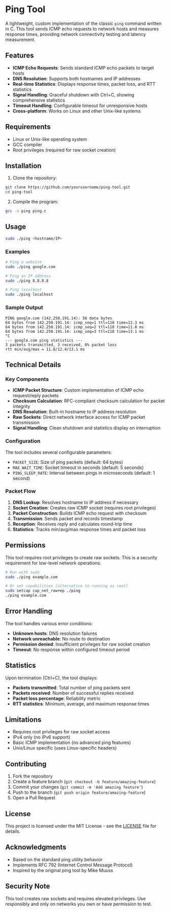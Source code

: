 # Ping Tool

A lightweight, custom implementation of the classic `ping` command written in C. This tool sends ICMP echo requests to network hosts and measures response times, providing network connectivity testing and latency measurement.

## Features

- **ICMP Echo Requests**: Sends standard ICMP echo packets to target hosts
- **DNS Resolution**: Supports both hostnames and IP addresses
- **Real-time Statistics**: Displays response times, packet loss, and RTT statistics
- **Signal Handling**: Graceful shutdown with Ctrl+C, showing comprehensive statistics
- **Timeout Handling**: Configurable timeout for unresponsive hosts
- **Cross-platform**: Works on Linux and other Unix-like systems

## Requirements

- Linux or Unix-like operating system
- GCC compiler
- Root privileges (required for raw socket creation)

## Installation

1. Clone the repository:
```bash
git clone https://github.com/yourusername/ping-tool.git
cd ping-tool
```

2. Compile the program:
```bash
gcc -o ping ping.c
```

## Usage

```bash
sudo ./ping <hostname/IP>
```

### Examples

```bash
# Ping a website
sudo ./ping google.com

# Ping an IP address
sudo ./ping 8.8.8.8

# Ping localhost
sudo ./ping localhost
```

### Sample Output

```
PING google.com (142.250.191.14): 56 data bytes
64 bytes from 142.250.191.14: icmp_seq=1 ttl=118 time=12.3 ms
64 bytes from 142.250.191.14: icmp_seq=2 ttl=118 time=11.8 ms
64 bytes from 142.250.191.14: icmp_seq=3 ttl=118 time=13.1 ms
^C
--- google.com ping statistics ---
3 packets transmitted, 3 received, 0% packet loss
rtt min/avg/max = 11.8/12.4/13.1 ms
```

## Technical Details

### Key Components

- **ICMP Packet Structure**: Custom implementation of ICMP echo request/reply packets
- **Checksum Calculation**: RFC-compliant checksum calculation for packet integrity
- **DNS Resolution**: Built-in hostname to IP address resolution
- **Raw Sockets**: Direct network interface access for ICMP packet transmission
- **Signal Handling**: Clean shutdown and statistics display on interruption

### Configuration

The tool includes several configurable parameters:

- `PACKET_SIZE`: Size of ping packets (default: 64 bytes)
- `MAX_WAIT_TIME`: Socket timeout in seconds (default: 5 seconds)
- `PING_SLEEP_RATE`: Interval between pings in microseconds (default: 1 second)

### Packet Flow

1. **DNS Lookup**: Resolves hostname to IP address if necessary
2. **Socket Creation**: Creates raw ICMP socket (requires root privileges)
3. **Packet Construction**: Builds ICMP echo request with checksum
4. **Transmission**: Sends packet and records timestamp
5. **Reception**: Receives reply and calculates round-trip time
6. **Statistics**: Tracks min/avg/max response times and packet loss

## Permissions

This tool requires root privileges to create raw sockets. This is a security requirement for low-level network operations.

```bash
# Run with sudo
sudo ./ping example.com

# Or set capabilities (alternative to running as root)
sudo setcap cap_net_raw+ep ./ping
./ping example.com
```

## Error Handling

The tool handles various error conditions:

- **Unknown hosts**: DNS resolution failures
- **Network unreachable**: No route to destination
- **Permission denied**: Insufficient privileges for raw socket creation
- **Timeout**: No response within configured timeout period

## Statistics

Upon termination (Ctrl+C), the tool displays:

- **Packets transmitted**: Total number of ping packets sent
- **Packets received**: Number of successful replies received
- **Packet loss percentage**: Reliability metric
- **RTT statistics**: Minimum, average, and maximum response times

## Limitations

- Requires root privileges for raw socket access
- IPv4 only (no IPv6 support)
- Basic ICMP implementation (no advanced ping features)
- Unix/Linux specific (uses Linux-specific headers)

## Contributing

1. Fork the repository
2. Create a feature branch (`git checkout -b feature/amazing-feature`)
3. Commit your changes (`git commit -m 'Add amazing feature'`)
4. Push to the branch (`git push origin feature/amazing-feature`)
5. Open a Pull Request

## License

This project is licensed under the MIT License - see the [LICENSE](LICENSE) file for details.

## Acknowledgments

- Based on the standard ping utility behavior
- Implements RFC 792 (Internet Control Message Protocol)
- Inspired by the original ping tool by Mike Muuss

## Security Note

This tool creates raw sockets and requires elevated privileges. Use responsibly and only on networks you own or have permission to test.
